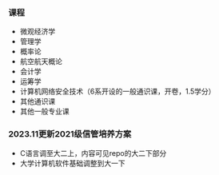 ### 课程
* 微观经济学
* 管理学
* 概率论
* 航空航天概论
* 会计学
* 运筹学
* 计算机网络安全技术（6系开设的一般通识课，开卷，1.5学分）
* 其他通识课
* 其他一般专业课

### 2023.11更新2021级信管培养方案

- C语言调至大二上，内容可见repo的大二下部分
- 大学计算机软件基础调整到大一下